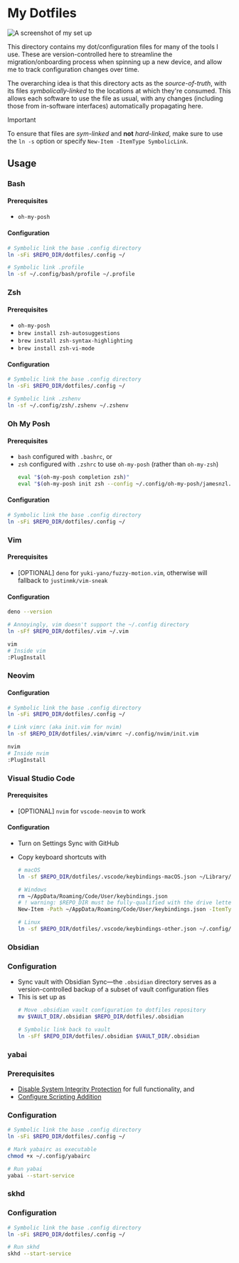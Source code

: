 # My Dotfiles

![A screenshot of my set up](../assets/yabai.png)

This directory contains my dot/configuration files for many of the tools I use.
These are version-controlled here to streamline the migration/onboarding process when spinning up a new device, and allow me to track configuration changes over time.

The overarching idea is that this directory acts as the *source-of-truth*, with its files *symbolically-linked* to the locations at which they're consumed.
This allows each software to use the file as usual, with any changes (including those from in-software interfaces) automatically propagating here.
> [!important]
> To ensure that files are *sym-linked* and **not** *hard-linked*, make sure to use the `ln -s` option or specify `New-Item -ItemType SymbolicLink`.

## Usage

### Bash

#### Prerequisites

- `oh-my-posh`

#### Configuration

```sh
# Symbolic link the base .config directory
ln -sFi $REPO_DIR/dotfiles/.config ~/

# Symbolic link .profile
ln -sf ~/.config/bash/profile ~/.profile
```

### Zsh

#### Prerequisites

- `oh-my-posh`
- `brew install zsh-autosuggestions`
- `brew install zsh-syntax-highlighting`
- `brew install zsh-vi-mode`

#### Configuration

```sh
# Symbolic link the base .config directory
ln -sFi $REPO_DIR/dotfiles/.config ~/

# Symbolic link .zshenv
ln -sf ~/.config/zsh/.zshenv ~/.zshenv
```

### Oh My Posh

#### Prerequisites

- `bash` configured with `.bashrc`, or
- `zsh` configured with `.zshrc` to use `oh-my-posh` (rather than `oh-my-zsh`)
	```sh
	eval "$(oh-my-posh completion zsh)"
	eval "$(oh-my-posh init zsh --config ~/.config/oh-my-posh/jamesnzl.omp.json)"
	```

#### Configuration

```sh
# Symbolic link the base .config directory
ln -sFi $REPO_DIR/dotfiles/.config ~/
```

### Vim

#### Prerequisites

- [OPTIONAL] `deno` for `yuki-yano/fuzzy-motion.vim`, otherwise will fallback to `justinmk/vim-sneak`

#### Configuration

```sh
deno --version

# Annoyingly, vim doesn't support the ~/.config directory
ln -sFf $REPO_DIR/dotfiles/.vim ~/.vim

vim
# Inside vim
:PlugInstall
```

### Neovim

#### Configuration

```sh
# Symbolic link the base .config directory
ln -sFi $REPO_DIR/dotfiles/.config ~/

# Link vimrc (aka init.vim for nvim)
ln -sf $REPO_DIR/dotfiles/.vim/vimrc ~/.config/nvim/init.vim

nvim
# Inside nvim
:PlugInstall
```

### Visual Studio Code

#### Prerequisites

- [OPTIONAL] `nvim` for `vscode-neovim` to work

#### Configuration

- Turn on Settings Sync with GitHub

- Copy keyboard shortcuts with
	```sh
	# macOS
	ln -sf $REPO_DIR/dotfiles/.vscode/keybindings-macOS.json ~/Library/Application\ Support/Code/User/keybindings.json
	
	# Windows
	rm ~/AppData/Roaming/Code/User/keybindings.json
	# ! warning: $REPO_DIR must be fully-qualified with the drive letter, '~' will not work!
	New-Item -Path ~/AppData/Roaming/Code/User/keybindings.json	-ItemType SymbolicLink -Value $REPO_DIR/dotfiles/.vscode/keybindings-other.json 
	
	# Linux
	ln -sf $REPO_DIR/dotfiles/.vscode/keybindings-other.json ~/.config/Code/User/keybindings.json
	```

### Obsidian

### Configuration

- Sync vault with Obsidian Sync—the `.obsidian` directory serves as a version-controlled backup of a subset of vault configuration files
- This is set up as
	```sh
	# Move .obsidian vault configuration to dotfiles repository
	mv $VAULT_DIR/.obsidian $REPO_DIR/dotfiles/.obsidian

	# Symbolic link back to vault
	ln -sFf $REPO_DIR/dotfiles/.obsidian $VAULT_DIR/.obsidian
	```

### yabai

### Prerequisites

- [Disable System Integrity Protection](https://github.com/koekeishiya/yabai/wiki/Disabling-System-Integrity-Protection) for full functionality, and
- [Configure Scripting Addition](https://github.com/koekeishiya/yabai/wiki/Installing-yabai-(latest-release)#configure-scripting-addition)

### Configuration

```sh
# Symbolic link the base .config directory
ln -sFi $REPO_DIR/dotfiles/.config ~/

# Mark yabairc as executable
chmod +x ~/.config/yabairc

# Run yabai
yabai --start-service
```

### skhd

### Configuration

```sh
# Symbolic link the base .config directory
ln -sFi $REPO_DIR/dotfiles/.config ~/

# Run skhd
skhd --start-service
```
